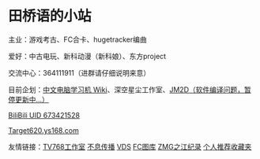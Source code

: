 # 田桥语的小站

主业：游戏考古、FC合卡、hugetracker编曲 

爱好：中古电玩、新科动漫（新科娘）、东方project

交流中心：364111911（进群请仔细说明来意）

目前企划：[中文电脑学习机 Wiki](https://github.com/Target620/ZWDNXXJ-Wiki/wiki)、深空星尘工作室、[JM2D](https://www.bilibili.com/read/cv34269142/?jump_opus=1)[（软件编译问题，暂停更新中...）](https://www.bilibili.com/opus/972055900600664068)

[BiliBili UID 673421528](http://space.bilibili.com/673421528)

[Target620.ys168.com](http://target620.ys168.com)

友情链接：[TV768工作室](https://tv768.xyz) [不息传播](https://buxicim.github.io/) [VDS](http://vds.pub) [FC图库](http://fcpic.nesbbs.com/) [ZMG之江纪录](https://zmtv.cztv.com/cmsh5-share/prod/cztv-tvLive/index.html?pageId=112) [个人推荐收藏夹](https://www.bilibili.com/medialist/detail/ml2431444428?type=1&spm_id_from=333.999.0.0)
